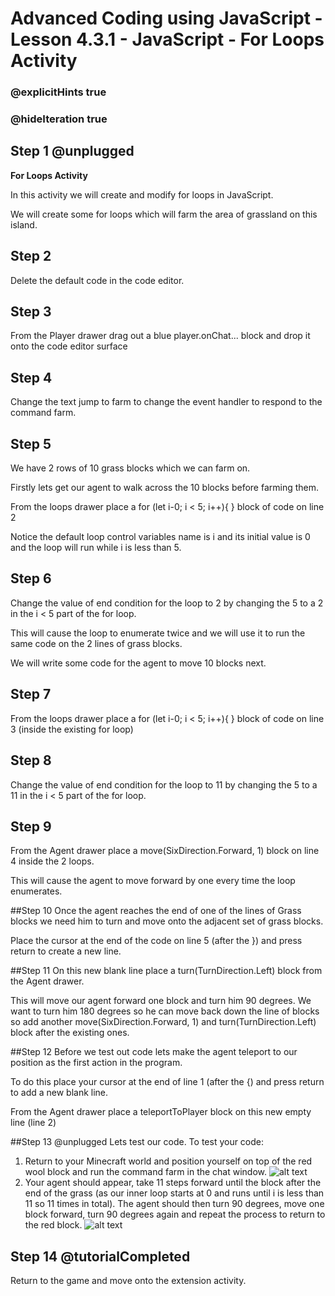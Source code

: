 # Advanced Coding using JavaScript - Lesson 4.3.1 - JavaScript - For Loops Activity

### @explicitHints true
### @hideIteration true

## Step 1 @unplugged
**For Loops Activity**

In this activity we will create and modify for loops in JavaScript.

We will create some for loops which will farm the area of grassland on this island.

## Step 2
Delete the default code in the code editor.

## Step 3 
From the Player drawer drag out a blue player.onChat... block and drop it onto the code editor surface

## Step 4 
Change the text jump to farm to change the event handler to respond to the command farm.

## Step 5
We have 2 rows of 10 grass blocks which we can farm on.

Firstly lets get our agent to walk across the 10 blocks before farming them.

From the loops drawer place a for (let i-0; i < 5; i++){ } block of code on line 2

Notice the default loop control variables name is i and its initial value is 0 and the loop will run while i is less than 5.

## Step 6 
Change the value of end condition for the loop to 2 by changing the 5 to a 2 in the i < 5 part of the for loop.

This will cause the loop to enumerate twice and we will use it to run the same code on the 2 lines of grass blocks.

We will write some code for the agent to move 10 blocks next.

## Step 7 
From the loops drawer place a for (let i-0; i < 5; i++){ } block of code on line 3 (inside the existing for loop)

## Step 8 
Change the value of end condition for the loop to 11 by changing the 5 to a 11 in the i < 5 part of the for loop.

## Step 9 
From the Agent drawer place a move(SixDirection.Forward, 1) block on line 4 inside the 2 loops.

This will cause the agent to move forward by one every time the loop enumerates.

##Step 10
Once the agent reaches the end of one of the lines of Grass blocks we need him to turn and move onto the adjacent set of grass blocks.

Place the cursor at the end of the code on line 5 (after the }) and press return to create a new line.

##Step 11
On this new blank line place a turn(TurnDirection.Left) block from the Agent drawer.

This will move our agent forward one block and turn him 90 degrees. We want to turn him 180 degrees so he can move back down the line of blocks so add another move(SixDirection.Forward, 1) and turn(TurnDirection.Left) block after the existing
ones.

##Step 12
Before we test out code lets make the agent teleport to our position as the first action in the program.

To do this place your cursor at the end of line 1 (after the {) and press return to add a new blank line.

From the Agent drawer place a teleportToPlayer block on this new empty line (line 2)

##Step 13 @unplugged
Lets test our code.
To test your code:
1. Return to your Minecraft world and position yourself on top of the red wool block and run the command farm in the chat window.
![alt text](https://advancedjs.codingcredentials.com/Lesson4/4.3.1/images/1.jpg?raw=true "Test")
2. Your agent should appear, take 11 steps forward until the block after the end of the grass (as our inner loop starts at 0 and runs until i is less than 11 so 11 times in total). The agent should then turn 90 degrees, move one block forward, turn 90 degrees again and repeat the process to return to the red block.
![alt text](https://advancedjs.codingcredentials.com/Lesson4/4.3.1/images/2.jpg?raw=true "Test")

## Step 14 @tutorialCompleted
Return to the game and move onto the extension activity.